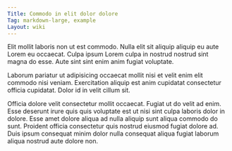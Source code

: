 ```yaml
---
Title: Commodo in elit dolor dolore
Tag: markdown-large, example
Layout: wiki
---
```

Elit mollit laboris non ut est commodo. Nulla elit sit aliquip aliquip eu aute Lorem eu occaecat. Culpa ipsum Lorem culpa in nostrud nostrud sint magna do esse. Aute sint sint enim anim fugiat voluptate.

Laborum pariatur ut adipisicing occaecat mollit nisi et velit enim elit commodo nisi veniam. Exercitation aliquip est anim cupidatat consectetur officia cupidatat. Dolor id in velit cillum sit.

Officia dolore velit consectetur mollit occaecat. Fugiat ut do velit ad enim. Esse deserunt irure quis quis voluptate est ut nisi sint culpa laboris dolor in dolore. Esse amet dolore aliqua ad nulla aliquip sunt aliqua commodo do sunt. Proident officia consectetur quis nostrud eiusmod fugiat dolore ad. Duis ipsum consequat minim dolor nulla consequat aliqua fugiat laborum aliqua nostrud aute dolore non.